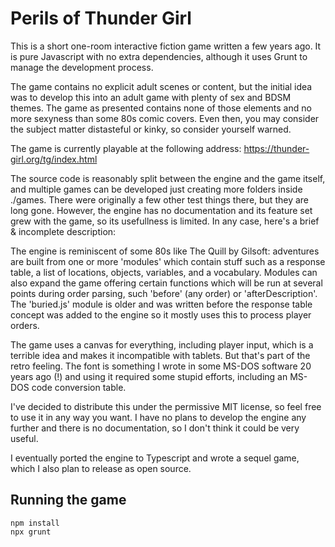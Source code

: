 # Perils of Thunder Girl

This is a short one-room interactive fiction game written a few
years ago. It is pure Javascript with no extra dependencies,
although it uses Grunt to manage the development process.

The game contains no explicit adult scenes or content, but
the initial idea was to develop this into an adult game with
plenty of sex and BDSM themes. The game as presented contains
none of those elements and no more sexyness than some 80s
comic covers. Even then, you may consider the subject matter
distasteful or kinky, so consider yourself warned.

The game is currently playable at the following address:
https://thunder-girl.org/tg/index.html

The source code is reasonably split between the engine and
the game itself, and multiple games can be developed just
creating more folders inside ./games. There were originally
a few other test things there, but they are long gone.
However, the engine has no documentation and its feature set
grew with the game, so its usefullness is limited. In any
case, here's a brief & incomplete description:

The engine is reminiscent of some 80s like The Quill by
Gilsoft: adventures are built from one or more 'modules'
which contain stuff such as a response table, a list of
locations, objects, variables, and a vocabulary. Modules
can also expand the game offering certain functions which
will be run at several points during order parsing, such
'before' (any order) or 'afterDescription'. The 'buried.js'
module is older and was written before the response table
concept was added to the engine so it mostly uses this to
process player orders.

The game uses a canvas for everything, including player
input, which is a terrible idea and makes it incompatible
with tablets. But that's part of the retro feeling. The
font is something I wrote in some MS-DOS software 20
years ago (!) and using it required some stupid efforts,
including an MS-DOS code conversion table.

I've decided to distribute this under the permissive MIT
license, so feel free to use it in any way you want. I have
no plans to develop the engine any further and there is no
documentation, so I don't think it could be very useful.

I eventually ported the engine to Typescript and wrote a
sequel game, which I also plan to release as open source.

## Running the game

	npm install
	npx grunt

